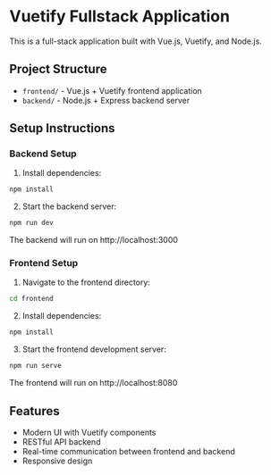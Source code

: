 # Vuetify Fullstack Application

This is a full-stack application built with Vue.js, Vuetify, and Node.js.

## Project Structure
- `frontend/` - Vue.js + Vuetify frontend application
- `backend/` - Node.js + Express backend server

## Setup Instructions

### Backend Setup
1. Install dependencies:
```bash
npm install
```

2. Start the backend server:
```bash
npm run dev
```
The backend will run on http://localhost:3000

### Frontend Setup
1. Navigate to the frontend directory:
```bash
cd frontend
```

2. Install dependencies:
```bash
npm install
```

3. Start the frontend development server:
```bash
npm run serve
```
The frontend will run on http://localhost:8080

## Features
- Modern UI with Vuetify components
- RESTful API backend
- Real-time communication between frontend and backend
- Responsive design 